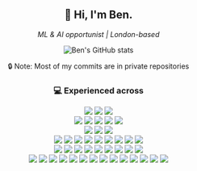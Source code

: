 <h2 align="center">👋 Hi, I'm Ben.</h2>

<p align="center">
  <em>ML & AI opportunist | London-based </em>
</p>

<p align="center">
  <img src="https://github-readme-stats.vercel.app/api?username=btjones-me&count_private=true&show_icons=true&hide=stars" alt="Ben's GitHub stats"/>
</p>

<p align="center">
  🔒 Note: Most of my commits are in private repositories
</p>

<h3 align="center">💻 Experienced across</h3>

<p align="center">
  <!-- Programming Languages -->
  <img src="https://img.shields.io/badge/python-3670A0?style=flat&logo=python&logoColor=ffdd54"/>
  <img src="https://img.shields.io/badge/r-%23276DC3.svg?style=flat&logo=r&logoColor=white">
  <img src="https://img.shields.io/badge/bash-%23121011.svg?style=flat&logo=gnu-bash&logoColor=white">

  <br/>
  <!-- Cloud Platforms -->
  <img src="https://img.shields.io/badge/Google%20Cloud-4285F4?style=flat&logo=Google%20Cloud&logoColor=white"/>
  <img src="https://img.shields.io/badge/AWS-%23FF9900.svg?style=flat&logo=amazon-aws&logoColor=white"/>
  <img src="https://img.shields.io/badge/azure-%230072C6.svg?style=flat&logo=azure&logoColor=white">
  <img src="https://img.shields.io/badge/heroku-%23430098.svg?style=flat&logo=heroku&logoColor=white">
  <img src="https://img.shields.io/badge/vercel-%23000000.svg?style=flat&logo=vercel&logoColor=white">

  <br/>
  <!-- Operating Systems -->
  <img src="https://img.shields.io/badge/macOS-%23999999.svg?style=flat&logo=apple&logoColor=white"/>
  <img src="https://img.shields.io/badge/Ubuntu-E95420?style=flat&logo=ubuntu&logoColor=white">
  <img src="https://img.shields.io/badge/Windows-0078D6?style=flat&logo=windows&logoColor=white">

  <br/>
  <!-- IDEs & Dev Tools -->
  <img src="https://img.shields.io/badge/VSCode-%23007ACC.svg?style=flat&logo=visual%20studio%20code&logoColor=white"/>
  <img src="https://img.shields.io/badge/PyCharm-143?style=flat&logo=pycharm&logoColor=black&color=black&labelColor=green"/>
  <img src="https://img.shields.io/badge/Cursor-000000?style=flat&logo=cursor&logoColor=white"/>
  <img src="https://img.shields.io/badge/github-%23121011.svg?style=flat&logo=github&logoColor=white"/>
  <img src="https://img.shields.io/badge/gitlab-%23181717.svg?style=flat&logo=gitlab&logoColor=white"/>
  <img src="https://img.shields.io/badge/sublime_text-%23575757.svg?style=flat&logo=sublime-text&logoColor=important">
  <img src="https://img.shields.io/badge/latex-%23008080.svg?style=flat&logo=latex&logoColor=white">
  <img src="https://img.shields.io/badge/python%20poetry-60A5FA?style=flat&logo=poetry&logoColor=white"/>
  <img src="https://img.shields.io/badge/uv-FFD43B?style=flat&logo=python&logoColor=blue"/>
  
  <br/>
  <!-- DBs and DevOps -->
  <img src="https://img.shields.io/badge/docker-%230db7ed.svg?style=flat&logo=docker&logoColor=white"/>
  <img src="https://img.shields.io/badge/dbt-FF694B?style=flat&logo=dbt&logoColor=white"/>
  <img src="https://img.shields.io/badge/bigquery-4285F4?style=flat&logo=googlecloud&logoColor=white"/>
  <img src="https://img.shields.io/badge/MongoDB-%234ea94b.svg?style=flat&logo=mongodb&logoColor=white"/>
  <img src="https://img.shields.io/badge/sqlite-%2307405e.svg?style=flat&logo=sqlite&logoColor=white">
  <img src="https://img.shields.io/badge/Microsoft%20SQL%20Server-CC2927?style=flat&logo=microsoft%20sql%20server&logoColor=white">
  <img src="https://img.shields.io/badge/Vertex%20AI-4285F4?style=flat&logo=googlecloud&logoColor=white"/>
  <img src="https://img.shields.io/badge/githubactions-%232671E5.svg?style=flat&logo=githubactions&logoColor=white">
  <img src="https://img.shields.io/badge/Azure_Pipelines-%230072C6.svg?style=flat&logo=azure-pipelines&logoColor=white">



  <br/>
  <!-- ML Frameworks & Libraries -->
  <img src="https://img.shields.io/badge/PyTorch-EE4C2C?style=flat&logo=pytorch&logoColor=white"/>
  <img src="https://img.shields.io/badge/TensorFlow-FF6F00?style=flat&logo=tensorflow&logoColor=white"/>
  <img src="https://img.shields.io/badge/Keras-D00000?style=flat&logo=keras&logoColor=white"/>
  <img src="https://img.shields.io/badge/scikit--learn-F7931E?style=flat&logo=scikit-learn&logoColor=white"/>
  <img src="https://img.shields.io/badge/XGBoost-1864AB?style=flat&logo=xgboost&logoColor=white"/>
  <img src="https://img.shields.io/badge/SHAP-FF0050?style=flat&logo=shap&logoColor=white"/>
  <img src="https://img.shields.io/badge/Streamlit-FF4B4B?style=flat&logo=streamlit&logoColor=white"/>
  <img src="https://img.shields.io/badge/FastAPI-009688?style=flat&logo=fastapi&logoColor=white"/>
  <img src="https://img.shields.io/badge/Flask-000000?style=flat&logo=flask&logoColor=white"/>
  <img src="https://img.shields.io/badge/Matplotlib-%23ffffff.svg?style=flat&logo=Matplotlib&logoColor=black"/>
  <img src="https://img.shields.io/badge/Seaborn-00BFFF?style=flat&logo=Seaborn&logoColor=white"/>
  <img src="https://img.shields.io/badge/SciPy-%230C55A5.svg?style=flat&logo=scipy&logoColor=white"/>
  <img src="https://img.shields.io/badge/Plotly-%233F4F75.svg?style=flat&logo=plotly&logoColor=white"/>
  <img src="https://img.shields.io/badge/pandas-%23150458.svg?style=flat&logo=pandas&logoColor=white"/>

</p>
